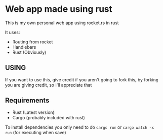 # Web app made using rust
This is my own personal web app using rocket.rs in rust

It uses:
- Routing from rocket
- Handlebars
- Rust (Obviously)

## USING
If you want to use this, give credit if you aren't going to fork this, by forking you are giving credit, so I'll appreciate that


## Requirements
- Rust (Latest version)
- Cargo (probably included with rust)

To install dependencies you only need to do `cargo run` or `cargo watch -x run` (for executing when save)
